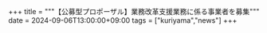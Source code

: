 +++
title = """【公募型プロポーザル】業務改革支援業務に係る事業者を募集"""
date = 2024-09-06T13:00:00+09:00
tags = ["kuriyama","news"]
+++

